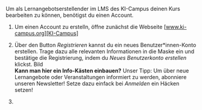 Um als Lernangebotserstellender im LMS des KI-Campus deinen Kurs bearbeiten zu können, benötigst du einen Account.
1. Um einen Account zu erstelln, öffne zunächst die Webseite [www.ki-campus.org][KI-Campus]
	
2. Über den Button _Registrieren_ kannst du ein neues Benutzer*innen-Konto erstellen. Trage dazu alle relevanten Informationen in die Maske ein und bestätige die Registrierung, indem du _Neues Benutzerkonto erstellen_ klickst.
	Bild  
	**Kann man hier ein Info-Kästen einbauen?** Unser Tipp: Um über neue Lernangebote oder Veranstaltungen informiert zu werden, abonniere unseren Newsletter! Setze dazu einfack bei _Anmelden_ ein Häcken setzen!  
3. 
[KI-Campus]: [https://ki-campus.org]